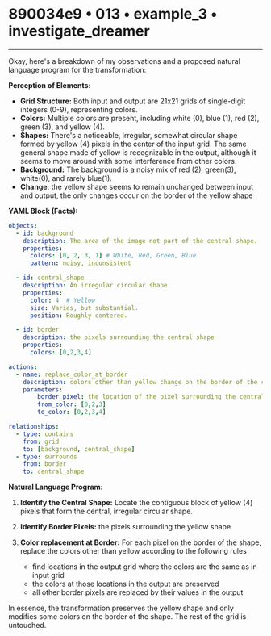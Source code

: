 # 890034e9 • 013 • example_3 • investigate_dreamer

---
Okay, here's a breakdown of my observations and a proposed natural language program for the transformation:

**Perception of Elements:**

*   **Grid Structure:** Both input and output are 21x21 grids of single-digit integers (0-9), representing colors.
*   **Colors:** Multiple colors are present, including white (0), blue (1), red (2), green (3), and yellow (4).
*   **Shapes:** There's a noticeable, irregular, somewhat circular shape formed by yellow (4) pixels in the center of the input grid. The same general shape made of yellow is recognizable in the output, although it seems to move around with some interference from other colors.
*   **Background:** The background is a noisy mix of red (2), green(3), white(0), and rarely blue(1).
*    **Change**: the yellow shape seems to remain unchanged between input and output, the only changes occur on the border of the yellow shape

**YAML Block (Facts):**



```yaml
objects:
  - id: background
    description: The area of the image not part of the central shape.
    properties:
      colors: [0, 2, 3, 1] # White, Red, Green, Blue
      pattern: noisy, inconsistent

  - id: central_shape
    description: An irregular circular shape.
    properties:
      color: 4  # Yellow
      size: Varies, but substantial.
      position: Roughly centered.

  - id: border
    description: the pixels surrounding the central shape
    properties:
      colors: [0,2,3,4]

actions:
  - name: replace_color_at_border
    description: colors other than yellow change on the border of the central yellow shape
    parameters:
        border_pixel: the location of the pixel surrounding the central shape
        from_color: [0,2,3]
        to_color: [0,2,3,4]

relationships:
  - type: contains
    from: grid
    to: [background, central_shape]
  - type: surrounds
    from: border
    to: central_shape

```



**Natural Language Program:**

1.  **Identify the Central Shape:** Locate the contiguous block of yellow (4) pixels that form the central, irregular circular shape.

2. **Identify Border Pixels:** the pixels surrounding the yellow shape

3. **Color replacement at Border:** For each pixel on the border of the shape, replace the colors other than yellow according to the following rules
    - find locations in the output grid where the colors are the same as in input grid
    - the colors at those locations in the output are preserved
    - all other border pixels are replaced by their values in the output

In essence, the transformation preserves the yellow shape and only modifies some colors on the border of the shape. The rest of the grid is untouched.

